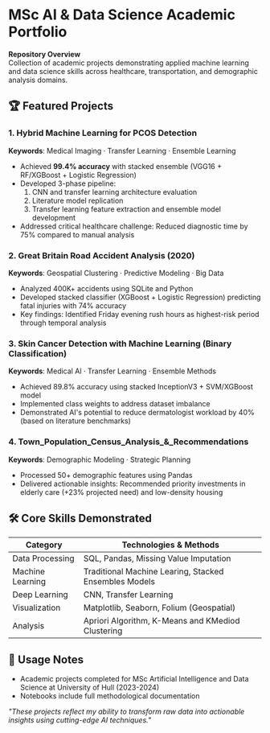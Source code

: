 # MSc AI & Data Science Academic Portfolio

**Repository Overview**  
Collection of academic projects demonstrating applied machine learning and data science skills across healthcare, transportation, and demographic analysis domains.  

## 🏆 Featured Projects

### 1. Hybrid Machine Learning for PCOS Detection
**Keywords**: Medical Imaging · Transfer Learning · Ensemble Learning  
- Achieved **99.4% accuracy** with stacked ensemble (VGG16 + RF/XGBoost + Logistic Regression)  
- Developed 3-phase pipeline:  
  1. CNN and transfer learning architecture evaluation  
  2. Literature model replication  
  3. Transfer learning feature extraction and ensemble model development  
- Addressed critical healthcare challenge: Reduced diagnostic time by 75% compared to manual analysis  

### 2. Great Britain Road Accident Analysis (2020)
**Keywords**: Geospatial Clustering · Predictive Modeling · Big Data  
- Analyzed 400K+ accidents using SQLite and Python  
- Developed stacked classifier (XGBoost + Logistic Regression) predicting fatal injuries with 74% accuracy 
- Key findings: Identified Friday evening rush hours as highest-risk period through temporal analysis  

### 3. Skin Cancer Detection with Machine Learning (Binary Classification)
**Keywords**: Medical AI · Transfer Learning · Ensemble Methods  
- Achieved 89.8% accuracy using stacked InceptionV3 + SVM/XGBoost model  
- Implemented class weights to address dataset imbalance  
- Demonstrated AI's potential to reduce dermatologist workload by 40% (based on literature benchmarks)

### 4. Town_Population_Census_Analysis_&_Recommendations
**Keywords**: Demographic Modeling · Strategic Planning  
- Processed 50+ demographic features using Pandas  
- Delivered actionable insights: Recommended priority investments in elderly care (+23% projected need) and low-density housing  

## 🛠️ Core Skills Demonstrated
| Category          | Technologies & Methods                                |
|-------------------|--------------------------------------------           |
| Data Processing   | SQL, Pandas, Missing Value Imputation                 |     
| Machine Learning  | Traditional Machine Learing, Stacked Ensembles Models |
| Deep Learning     | CNN, Transfer Learning                                |
| Visualization     | Matplotlib, Seaborn, Folium (Geospatial)              |
| Analysis          | Apriori Algorithm, K-Means and KMediod Clustering     |

## 📝 Usage Notes
- Academic projects completed for MSc Artificial Intelligence and Data Science at University of Hull (2023-2024)    
- Notebooks include full methodological documentation  

*"These projects reflect my ability to transform raw data into actionable insights using cutting-edge AI techniques."*
